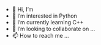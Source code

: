 - 👋 Hi, I’m 
- 👀 I’m interested in Python
- 🌱 I’m currently learning C++
- 💞️ I’m looking to collaborate on ...
- 📫 How to reach me ...

<!---
 is a ✨ special ✨ repository because its `README.md` (this file) appears on your GitHub profile.
You can click the Preview link to take a look at your changes.
--->
